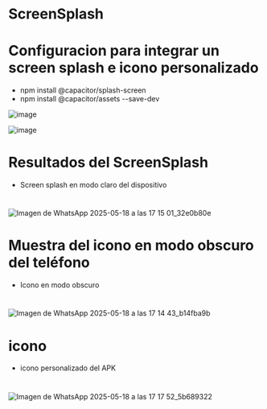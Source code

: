 # ScreenSplash

# Configuracion para integrar un screen splash e icono personalizado

- npm install @capacitor/splash-screen
- npm install @capacitor/assets --save-dev

![image](https://github.com/user-attachments/assets/735c1e20-e334-4b60-9b93-e311c091b2ce)


![image](https://github.com/user-attachments/assets/a024a16c-598f-4a7d-80f0-b1f941db86da)


# Resultados del ScreenSplash
- Screen splash en modo claro del dispositivo
#
![Imagen de WhatsApp 2025-05-18 a las 17 15 01_32e0b80e](https://github.com/user-attachments/assets/1d586863-175e-4631-99f1-83740346b56b)

# Muestra del icono en modo obscuro del teléfono
- Icono en modo obscuro
#
![Imagen de WhatsApp 2025-05-18 a las 17 14 43_b14fba9b](https://github.com/user-attachments/assets/9b0bad39-c3fb-4399-a8c0-72cfaf8ae77d)

# icono 
- icono personalizado del APK
#
![Imagen de WhatsApp 2025-05-18 a las 17 17 52_5b689322](https://github.com/user-attachments/assets/59586522-f876-4b5a-890e-a7ad559371ad)



